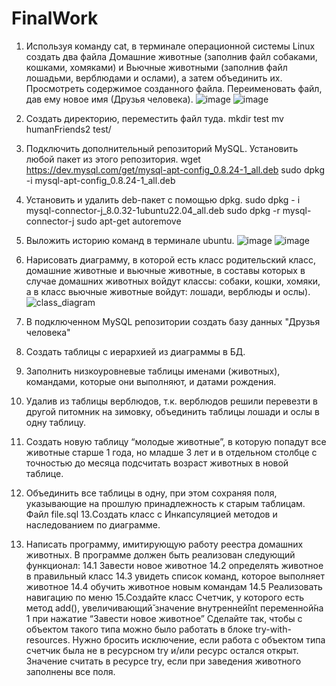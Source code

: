 # FinalWork
1. Используя команду cat, в терминале операционной системы Linux создать два файла Домашние животные (заполнив файл собаками, кошками, хомяками) и Вьючные животными (заполнив файл лошадьми, верблюдами и ослами), а затем объединить их. Просмотреть содержимое созданного файла. Переименовать файл, дав ему новое имя (Друзья человека).
![image](https://github.com/ArseniyZub/FinalWork/assets/96389438/b9a0a1c7-8800-4543-b0f9-fab958943adf)
![image](https://github.com/ArseniyZub/FinalWork/assets/96389438/a6a9927d-d425-4428-82a9-9ee269e15997)

3. Создать директорию, переместить файл туда.
mkdir test 
mv humanFriends2 test/

4. Подключить дополнительный репозиторий MySQL. Установить любой пакет из этого репозитория.
wget https://dev.mysql.com/get/mysql-apt-config_0.8.24-1_all.deb
sudo dpkg -i mysql-apt-config_0.8.24-1_all.deb

5. Установить и удалить deb-пакет с помощью dpkg.
sudo dpkg - i mysql-connector-j_8.0.32-1ubuntu22.04_all.deb
sudo dpkg -r mysql-connector-j
sudo apt-get autoremove

6. Выложить историю команд в терминале ubuntu.
![image](https://github.com/ArseniyZub/FinalWork/assets/96389438/fcb285bb-aa5a-4f5b-b214-43c2170f0208)
![image](https://github.com/ArseniyZub/FinalWork/assets/96389438/882e2e22-40ad-4866-8699-4fbf79b6b958)

7. Нарисовать диаграмму, в которой есть класс родительский класс, домашние животные и вьючные животные, в составы которых в случае домашних животных войдут классы: собаки, кошки, хомяки, а в класс вьючные животные войдут: лошади, верблюды и ослы).
   ![class_diagram](https://github.com/ArseniyZub/FinalWork/assets/96389438/4a97caa3-2447-42ae-bf7c-b7cf97563e21)
8. В подключенном MySQL репозитории создать базу данных "Друзья человека"
9. Создать таблицы с иерархией из диаграммы в БД.
10. Заполнить низкоуровневые таблицы именами (животных), командами, которые они выполняют, и датами рождения.
11. Удалив из таблицы верблюдов, т.к. верблюдов решили перевезти в другой питомник на зимовку, объединить таблицы лошади и ослы в одну таблицу.
12. Создать новую таблицу “молодые животные”, в которую попадут все животные старше 1 года, но младше 3 лет и в отдельном столбце с точностью до месяца подсчитать возраст животных в новой таблице.
14. Объединить все таблицы в одну, при этом сохраняя поля, указывающие на прошлую принадлежность к старым таблицам.
    Файл file.sql
13.Создать класс с Инкапсуляцией методов и наследованием по диаграмме.
14. Написать программу, имитирующую работу реестра домашних животных.
В программе должен быть реализован следующий функционал:
14.1 Завести новое животное
14.2 определять животное в правильный класс
14.3 увидеть список команд, которое выполняет животное
14.4 обучить животное новым командам
14.5 Реализовать навигацию по меню
15.Создайте класс Счетчик, у которого есть метод add(), увеличивающий̆
значение внутренней̆int переменной̆на 1 при нажатие “Завести новое
животное” Сделайте так, чтобы с объектом такого типа можно было работать в
блоке try-with-resources. Нужно бросить исключение, если работа с объектом
типа счетчик была не в ресурсном try и/или ресурс остался открыт. Значение
считать в ресурсе try, если при заведения животного заполнены все поля.

